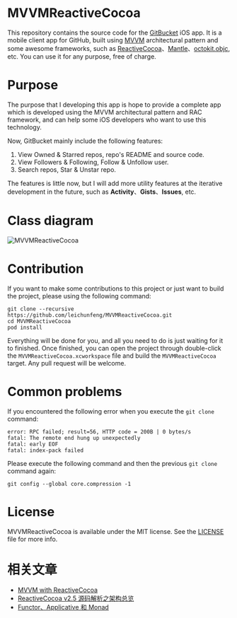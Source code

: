 # MVVMReactiveCocoa

This repository contains the source code for the [GitBucket](https://itunes.apple.com/cn/app/id961330940?mt=8) iOS app. It is a mobile client app for GitHub, built using [MVVM](http://en.wikipedia.org/wiki/Model_View_ViewModel) architectural pattern and some awesome frameworks, such as [ReactiveCocoa](https://github.com/ReactiveCocoa/ReactiveCocoa)、[Mantle](https://github.com/MantleFramework/Mantle)、[octokit.objc](https://github.com/octokit/octokit.objc), etc. You can use it for any purpose, free of charge.

# Purpose

The purpose that I developing this app is hope to provide a complete app which is developed using the MVVM architectural pattern and RAC framework, and can help some iOS developers who want to use this technology.

Now, GitBucket mainly include the following features:

1. View Owned & Starred repos, repo's README and source code.
2. View Followers & Following, Follow & Unfollow user.
3. Search repos, Star & Unstar repo.

The features is little now, but I will add more utility features at the iterative development in the future, such as **Activity**、**Gists**、**Issues**, etc.

# Class diagram

![MVVMReactiveCocoa](OmniGraffle/MVVMReactiveCocoa.png "MVVMReactiveCocoa")

# Contribution

If you want to make some contributions to this project or just want to build the project, please using the following command:

``` objc
git clone --recursive https://github.com/leichunfeng/MVVMReactiveCocoa.git
cd MVVMReactiveCocoa
pod install
```

Everything will be done for you, and all you need to do is just waiting for it to finished. Once finished, you can open the project through double-click the `MVVMReactiveCocoa.xcworkspace` file and build the `MVVMReactiveCocoa` target. Any pull request will be welcome.

# Common problems

If you encountered the following error when you execute the `git clone` command:

``` objc
error: RPC failed; result=56, HTTP code = 200B | 0 bytes/s
fatal: The remote end hung up unexpectedly
fatal: early EOF
fatal: index-pack failed
```

Please execute the following command and then the previous `git clone` command again:

``` objc
git config --global core.compression -1
```

# License

MVVMReactiveCocoa is available under the MIT license. See the [LICENSE](LICENSE) file for more info.

# 相关文章

- [MVVM with ReactiveCocoa](http://blog.leichunfeng.com/blog/2016/02/27/mvvm-with-reactivecocoa/)
- [ReactiveCocoa v2.5 源码解析之架构总览](http://blog.leichunfeng.com/blog/2015/12/25/reactivecocoa-v2-dot-5-yuan-ma-jie-xi-zhi-jia-gou-zong-lan/)
- [Functor、Applicative 和 Monad](http://blog.leichunfeng.com/blog/2015/11/08/functor-applicative-and-monad/)
